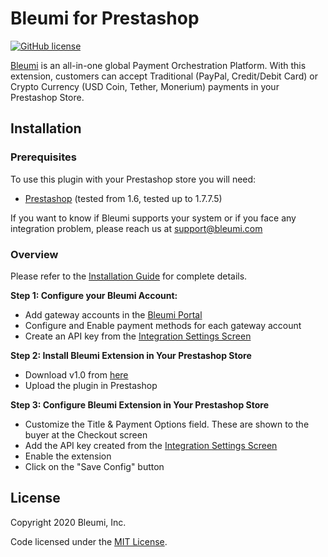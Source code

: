 # Bleumi for Prestashop

[![GitHub license](https://img.shields.io/badge/license-MIT-blue.svg?style=flat-square)](https://raw.githubusercontent.com/bleumi/payment-aggregator-prestashop/master/LICENSE)

[Bleumi](https://bleumi.com) is an all-in-one global Payment Orchestration Platform. With this extension, customers can accept Traditional (PayPal, Credit/Debit Card) or Crypto Currency (USD Coin, Tether, Monerium) payments in your Prestashop Store.

## Installation

### Prerequisites

To use this plugin with your Prestashop store you will need:

* [Prestashop](https://www.prestashop.com/en) (tested from 1.6, tested up to 1.7.7.5)

If you want to know if Bleumi supports your system or if you face any integration problem, please reach us at support@bleumi.com

### Overview

Please refer to the [Installation Guide](https://github.com/bleumi/payment-aggregator-prestashop/blob/main/Bleumi%20Payments%20%E2%80%93%20Installation%20Guide%20For%20Prestashop.pdf) for complete details.

**Step 1: Configure your Bleumi Account:**

* Add gateway accounts in the [Bleumi Portal](https://account.bleumi.com/account/?app=payment&tab=gateway)
* Configure and Enable payment methods for each gateway account
* Create an API key from the [Integration Settings Screen](http://account.bleumi.com/account/?app=payment&tab=integration)

**Step 2: Install Bleumi Extension in Your Prestashop Store**

* Download v1.0 from [here](https://github.com/bleumi/payment-aggregator-prestashop/releases/download/v1.0/payment-aggregator-prestashop.zip)
* Upload the plugin in Prestashop

**Step 3: Configure Bleumi Extension in Your Prestashop Store**

* Customize the Title & Payment Options field. These are shown to the buyer at the Checkout screen
* Add the API key created from the [Integration Settings Screen](http://account.bleumi.com/account/?app=payment&tab=integration)
* Enable the extension
* Click on the "Save Config" button

## License

Copyright 2020 Bleumi, Inc.

Code licensed under the [MIT License](LICENSE).
